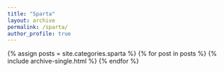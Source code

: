 ```yaml
---
title: "Sparta"
layout: archive
permalink: /sparta/
author_profile: true
---
```


{% assign posts = site.categories.sparta %}
{% for post in posts %}
  {% include archive-single.html %}
{% endfor %}        